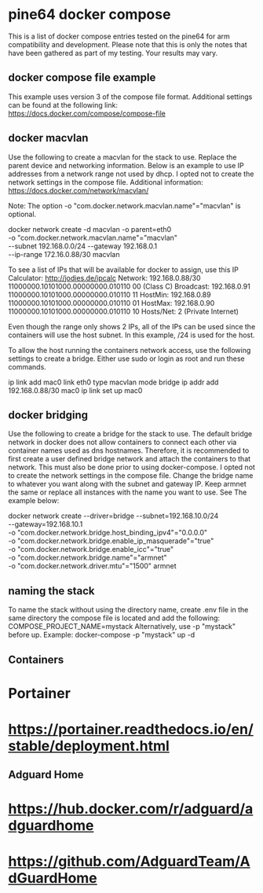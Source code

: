 # pine64 docker compose
This is a list of docker compose entries tested on the pine64 for arm compatibility and development.
Please note that this is only the notes that have been gathered as part of my testing. Your results may vary.

## docker compose file example
This example uses version 3 of the compose file format. Additional settings
can be found at the following link: https://docs.docker.com/compose/compose-file

## docker macvlan
Use the following to create a macvlan for the stack to use. Replace the parent
device and networking information. Below is an example to use IP addresses from
a network range not used by dhcp. I opted not to create the network settings
in the compose file. Additional information: https://docs.docker.com/network/macvlan/

Note: The option -o "com.docker.network.macvlan.name"="macvlan" is optional.

docker network create -d macvlan -o parent=eth0 \
-o "com.docker.network.macvlan.name"="macvlan" \
--subnet 192.168.0.0/24 --gateway 192.168.0.1 \
--ip-range 172.16.0.88/30 macvlan

To see a list of IPs that will be available for docker to assign, use this
IP Calculator: http://jodies.de/ipcalc
Network:   192.168.0.88/30       11000000.10101000.00000000.010110 00 (Class C)
Broadcast: 192.168.0.91          11000000.10101000.00000000.010110 11
HostMin:   192.168.0.89          11000000.10101000.00000000.010110 01
HostMax:   192.168.0.90          11000000.10101000.00000000.010110 10
Hosts/Net: 2                     (Private Internet)

Even though the range only shows 2 IPs, all of the IPs can be used since the
containers will use the host subnet. In this example, /24 is used for the host.

To allow the host running the containers network access, use the following
settings to create a bridge. Either use sudo or login as root and run these
commands.

ip link add mac0 link eth0 type macvlan mode bridge
ip addr add 192.168.0.88/30 mac0
ip link set up mac0

## docker bridging
Use the following to create a bridge for the stack to use. The default bridge
network in docker does not allow containers to connect each other via container
names used as dns hostnames. Therefore, it is recommended to first create a user
defined bridge network and attach the containers to that network. This must also
be done prior to using docker-compose. I opted not to create the network settings
in the compose file. Change the bridge name to whatever you want along with the
subnet and gateway IP. Keep armnet the same or replace all instances
with the name you want to use. See The example below:

docker network create --driver=bridge --subnet=192.168.10.0/24 \
--gateway=192.168.10.1 \
-o "com.docker.network.bridge.host_binding_ipv4"="0.0.0.0" \
-o "com.docker.network.bridge.enable_ip_masquerade"="true" \
-o "com.docker.network.bridge.enable_icc"="true" \
-o "com.docker.network.bridge.name"="armnet" \
-o "com.docker.network.driver.mtu"="1500" armnet

## naming the stack
To name the stack without using the directory name, create .env file in the same
directory the compose file is located and add the following:
COMPOSE_PROJECT_NAME=mystack
Alternatively, use -p "mystack" before up.
Example: docker-compose -p "mystack" up -d

## Containers
# Portainer
# https://portainer.readthedocs.io/en/stable/deployment.html

## Adguard Home
# https://hub.docker.com/r/adguard/adguardhome
# https://github.com/AdguardTeam/AdGuardHome
